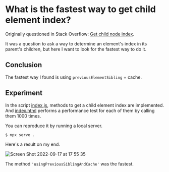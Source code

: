 # What is the fastest way to get child element index?

Originally questioned in Stack Overflow: [Get child node index](https://stackoverflow.com/questions/5913927/get-child-node-index).

It was a question to ask a way to determine an element's index in its parent's children, but here I want to look for the fastest way to do it.

## Conclusion

The fastest way I found is using `previousElementSibling` + cache.

## Experiment

In the script [index.js](./index.js), methods to get a child element index are implemented. And [index.html](./index.html) performs a performance test for each of them by calling them 1000 times.

You can reproduce it by running a local server.

```
$ npx serve .
```

Here's a result on my end.

![Screen Shot 2022-09-17 at 17 55 35](https://user-images.githubusercontent.com/16313897/190849270-cad07cb3-5d20-403f-92db-8ede14af3cf1.png)

The method `'usingPreviousSiblingAndCache'` was the fastest.
